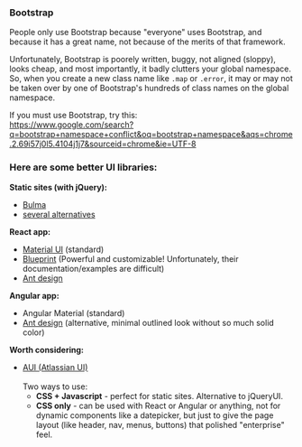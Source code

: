 ### Bootstrap     
     
People only use Bootstrap because "everyone" uses Bootstrap, and because it has a great name, not because of the merits of that framework.     
     
Unfortunately, Bootstrap is poorely written, buggy, not aligned (sloppy), looks cheap, and most importantly, it badly clutters your global namespace. So, when you create a new class name like `.map` or `.error`, it may or may not be taken over by one of Bootstrap's hundreds of class names on the global namespace.     
     
If you must use Bootstrap, try this:     
https://www.google.com/search?q=bootstrap+namespace+conflict&oq=bootstrap+namespace&aqs=chrome.2.69i57j0l5.4104j1j7&sourceid=chrome&ie=UTF-8     
     
     
### Here are some better UI libraries:     
     
**Static sites (with jQuery):**     
* [Bulma](https://bulma.io/alternative-to-bootstrap/)     
* [several alternatives](https://www.agriya.com/blog/15-alternatives-bootstrap-foundation-skeleton/)     
     
**React app:**     
* [Material UI](https://material-ui.com/​) (standard)     
* [Blueprint](https://blueprintjs.com/) (Powerful and customizable! Unfortunately, their documentation/examples are difficult)     
* [Ant design](https://ant.design/docs/react/introduce)     
     
**Angular app:**     
* Angular Material (standard)     
* [Ant design](https://ng.ant.design/docs/introduce/en​) (alternative, minimal outlined look without so much solid color)     
     
**Worth considering:**     
* [AUI (Atlassian UI)](https://docs.atlassian.com/aui)     
<br />Two ways to use:     
    * **CSS + Javascript** - perfect for static sites. Alternative to jQueryUI.     
    * **CSS only** - can be used with React or Angular or anything, not for dynamic components like a datepicker, but just to give the page layout (like header, nav, menus, buttons) that polished "enterprise" feel.